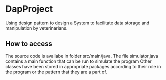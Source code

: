 # DapProject
Using design pattern to design a System to facilitate data storage and manipulation by veterinarians.

## How to access
The source code is availabe in folder src/main/java.
The file simulator.java contains a main function that can be run to simulate the program
Other classes have been stored in appropriate packages according to their role in the program or the pattern that they are a part of.

